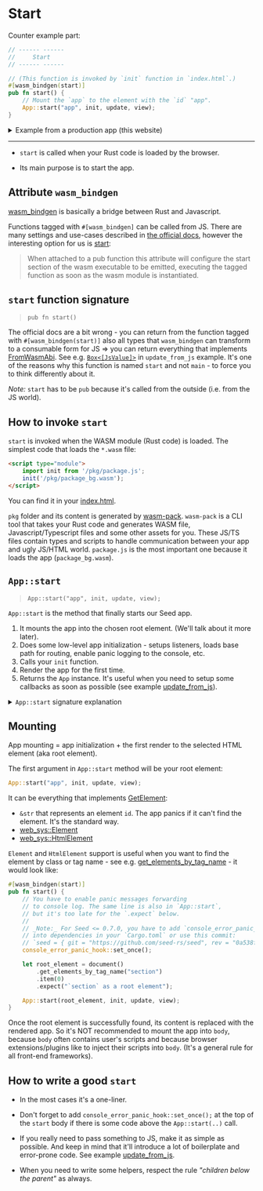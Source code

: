 # Start

Counter example part:

```rust
// ------ ------
//     Start
// ------ ------

// (This function is invoked by `init` function in `index.html`.)
#[wasm_bindgen(start)]
pub fn start() {
    // Mount the `app` to the element with the `id` "app".
    App::start("app", init, update, view);
}
```

<details>
<summary>Example from a production app (this website)</summary>

```rust
#[wasm_bindgen(start)]
pub fn start() {
    App::start("app", init, update, view);
}
```

</details>

---

- `start` is called when your Rust code is loaded by the browser.

- Its main purpose is to start the app.

## Attribute `wasm_bindgen`

[wasm_bindgen](https://rustwasm.github.io/docs/wasm-bindgen/introduction.html) is basically a bridge between Rust and Javascript.

Functions tagged with `#[wasm_bindgen]` can be called from JS. There are many settings and use-cases described in [the official docs](https://rustwasm.github.io/docs/wasm-bindgen/reference/attributes/index.html), however the interesting option for us is [start](https://rustwasm.github.io/docs/wasm-bindgen/reference/attributes/on-rust-exports/start.html):
> When attached to a pub function this attribute will configure the start section of the wasm executable to be emitted, executing the tagged function as soon as the wasm module is instantiated.

## `start` function signature

> `pub fn start()`

The official docs are a bit wrong - you can return from the function tagged with `#[wasm_bindgen(start)]` also all types that `wasm_bindgen` can transform to a consumable form for JS => you can return everything that implements [FromWasmAbi](https://rustwasm.github.io/wasm-bindgen/api/wasm_bindgen/convert/trait.FromWasmAbi.html). See e.g. [`Box<[JsValue]>`](https://github.com/seed-rs/seed/blob/2b134d1de2a8b9aa520d11be6e45eef1e5fcd527/examples/update_from_js/src/lib.rs#L76) in `update_from_js` example. It's one of the reasons why this function is named `start` and not `main` - to force you to think differently about it.

_Note:_ `start` has to be `pub` because it's called from the outside (i.e. from the JS world).

## How to invoke `start`

`start` is invoked when the WASM module (Rust code) is loaded. The simplest code that loads the `*.wasm` file:
```html
<script type="module">
    import init from '/pkg/package.js';
    init('/pkg/package_bg.wasm');
</script>
```
You can find it in your [index.html](https://github.com/MartinKavik/seed-app-counter/blob/master/index.html).

`pkg` folder and its content is generated by [wasm-pack](https://rustwasm.github.io/docs/wasm-pack/introduction.html). `wasm-pack` is a CLI tool that takes your Rust code and generates WASM file, Javascript/Typescript files and some other assets for you. These JS/TS files contain types and scripts to handle communication between your app and ugly JS/HTML world.
`package.js` is the most important one because it loads the app (`package_bg.wasm`).

## `App::start`

> `App::start("app", init, update, view);`

`App::start` is the method that finally starts our Seed app. 
1. It mounts the app into the chosen root element. (We'll talk about it more later).
1. Does some low-level app initialization - setups listeners, loads base path for routing, enable panic logging to the console, etc.
1. Calls your `init` function.
1. Render the app for the first time.
1. Returns the `App` instance. It's useful when you need to setup some callbacks as soon as possible (see example [update_from_js](https://github.com/seed-rs/seed/blob/2b134d1de2a8b9aa520d11be6e45eef1e5fcd527/examples/update_from_js/src/lib.rs#L77-L79)).

<details>
<summary><code>App::start</code> signature explanation</summary>

I can imagine `App::start` signature could be difficult to grasp for beginners so there is an explanation. Commented code from Seed's [app.rs](https://github.com/seed-rs/seed/blob/2b134d1de2a8b9aa520d11be6e45eef1e5fcd527/src/app.rs):

```rust
// `App` has generic type parameters `Ms`, `Mdl` and `INodes`.
// `Ms` represents your `Msg`, `Mdl` your `Model` 
// and `INodes` the output value from your `view`. 
impl<Ms, Mdl, INodes> App<Ms, Mdl, INodes>

// We use `where` for better readability. An alternative would be:
// `impl<Ms, Mdl, INodes: IntoNodes<Ms> + 'static> App<Ms, Mdl, INodes>`
where

    // The most of things has to be `'static` because it mitigates 
    // the most of lifetime pains for Seed users but primarily we can't pass 
    // references into JS closures - and we need JS closures a lot,
    // especially in the Seed's core for all listeners and similar stuff.
    //
    // _Note_: I had problems to understand what is `'static` 
    // when I was learning Rust => it DOESN'T mean that the value is in memory 
    // for the entire program/app lifetime. It means it's in memory 
    // as long as necessary and we can pass it as we want
    // and we can store it inside structs without problems - in other words: 
    // it's basically everything, except references. 
    // There are only 2 exceptions:
    // 1. `&'static str` (aka string literals) - they are hardcoded strings
    // in your binary so you don't have to do any runtime memory allocations.
    // 2. `static NUM: i32 = 18;` - static global values. They live 
    // for the entire app lifetime.
    INodes: IntoNodes<Ms> + 'static,
{
    pub fn start(

        // You have to pass something that implements trait `GetElement` as `root_element`.
        // `impl` just hides the concrete type so it often makes the code MUCH more readable
        // and you don't have to introduce generic type parameters. 
        // (More about `GetElement` later.)
        root_element: impl GetElement,

        // There is `impl FnOnce` instead of `fn` so you can pass also a closure as `init`:
        // `App::start("app", |_, _| Model::default(), update, view)`
        //
        // It's `FnOnce + 'static` so the closure can close almost everything:
        // `let something = Everything::new();`
        // `App::start("app", move |_, _| Model { data: something }, update, view)`
        //
        // `OrdersContainer<..>` is a concrete type that implements `Orders`.
        // _Note:_ You shouldn't use `OrdersContainer` directly in your code.
        init: impl FnOnce(Url, &mut OrdersContainer<Ms, Mdl, INodes>) -> Mdl + 'static,

        // `update` is also `FnOnce` although it should be `Fn` because it's called multiple times.
        // There is a little trick: It also implements trait `Clone`, 
        // so it can be "casted" to `Fn` under the hood with the code like:
        // `let i_am_Fn = |argument| i_am_FnOnce.clone()(argument)`
        // That way both the compiler and users are happy - compiler is ok with multiple calls,
        // and `FnOnce + Clone` is the most convenient API for users. 
        // _Note:_ `Clone` is cheap because in the most cases `update` 
        // is `fn` that always implements `Copy` (`Copy` is just a mark for cheap `Clone`). 
        update: impl FnOnce(Ms, &mut Mdl, &mut OrdersContainer<Ms, Mdl, INodes>) + Clone + 'static,
        
        // Rust compiler isn't (yet?) able to compile `impl` in some places 
        // so we have to use generic type parameter `INodes` here.
        view: impl FnOnce(&Mdl) -> INodes + Clone + 'static,

        // `Self` represents `App<...>`.
    ) -> Self { ...
```

</details>

## Mounting

App mounting = app initialization + the first render to the selected HTML element (aka root element).

The first argument in `App::start` method will be your root element:
```rust
App::start("app", init, update, view);
```
It can be everything that implements [GetElement](https://github.com/seed-rs/seed/blob/2b134d1de2a8b9aa520d11be6e45eef1e5fcd527/src/app/get_element.rs):
- `&str` that represents an element `id`. The app panics if it can't find the element. It's the standard way.
- [web_sys::Element](https://rustwasm.github.io/wasm-bindgen/api/web_sys/struct.Element.html)
- [web_sys::HtmlElement](https://rustwasm.github.io/wasm-bindgen/api/web_sys/struct.HtmlElement.html)

`Element` and `HtmlElement` support is useful when you want to find the element by class or tag name - see e.g. [get_elements_by_tag_name](https://rustwasm.github.io/wasm-bindgen/api/web_sys/struct.Document.html#method.get_elements_by_tag_name) - it would look like:
```rust
#[wasm_bindgen(start)]
pub fn start() {
    // You have to enable panic messages forwarding
    // to console log. The same line is also in `App::start`,
    // but it's too late for the `.expect` below.
    //
    // _Note:_ For Seed <= 0.7.0, you have to add `console_error_panic_hook`
    // into dependencies in your `Cargo.toml` or use this commit:
    // `seed = { git = "https://github.com/seed-rs/seed", rev = "0a538f0" }`
    console_error_panic_hook::set_once();

    let root_element = document()
        .get_elements_by_tag_name("section")
        .item(0)
        .expect("`section` as a root element");

    App::start(root_element, init, update, view);
}

```

Once the root element is successfully found, its content is replaced with the rendered app. So it's NOT recommended to mount the app into `body`, because `body` often contains user's scripts and because browser extensions/plugins like to inject their scripts into `body`. (It's a general rule for all front-end frameworks).


## How to write a good `start`

- In the most cases it's a one-liner.

- Don't forget to add `console_error_panic_hook::set_once();` at the top of the `start` body if there is some code above the `App::start(..)` call.

- If you really need to pass something to JS, make it as simple as possible. And keep in mind that it'll introduce a lot of boilerplate and error-prone code. See example [update_from_js](https://github.com/seed-rs/seed/tree/2b134d1de2a8b9aa520d11be6e45eef1e5fcd527/examples/update_from_js).

- When you need to write some helpers, respect the rule *"children below the parent"* as always.


